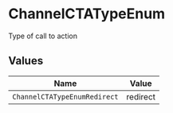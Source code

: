 # ChannelCTATypeEnum

Type of call to action


## Values

| Name                         | Value                        |
| ---------------------------- | ---------------------------- |
| `ChannelCTATypeEnumRedirect` | redirect                     |